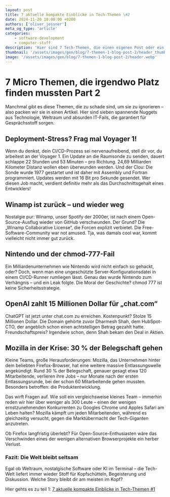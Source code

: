 ```yaml
---
layout: post
title: 7 aktuelle kompakte Einblicke in Tech-Themen \#2
date: 2024-11-20 10:00:00 +0200
authors: ['oliver_jessner']
meta_og_type: 'article'
categories:
    - software-development
    - computer-stuff
description: 'Hier sind 7 Tech-Themen, die einen eigenen Post oder ein Video nicht rechtfertigen! In diesem Blogpost findest du kompakte Einblicke in aktuelle Trends und Entwicklungen, die du nicht verpassen solltest.'
thumbnail: '/assets/images/gen/blog/7-themen-1-blog-post-2/header_thumbnail.webp'
image: '/assets/images/gen/blog/7-themen-1-blog-post-2/header.webp'
---
```


# 7 Micro Themen, die irgendwo Platz finden mussten Part 2

Manchmal gibt es diese Themen, die zu schade sind, um sie zu ignorieren – also packen wir sie in einen Artikel. Hier sind sieben spannende Nuggets aus Technologie, Weltraum und absurden IT-Fails, die garantiert für Gesprächsstoff sorgen.

## Deployment-Stress? Frag mal Voyager 1!

Wenn du denkst, dein CI/CD-Prozess sei nervenaufreibend, stell dir vor, du arbeitest an der Voyager 1. Ein Update an die Raumsonde zu senden, dauert schlappe 22 Stunden und 53 Minuten – pro Richtung. 24,69 Milliarden Kilometer Distanz wollen eben überwunden werden. Und der Clou: Die Sonde wurde 1977 gestartet und ist daher mit Assembly und Fortran programmiert. Updates werden mit 16 Bit pro Sekunde gesendet. Wer diesen Job macht, verdient definitiv mehr als das Durchschnittsgehalt eines Entwicklers!

## Winamp ist zurück – und wieder weg

Nostalgie pur: Winamp, unser Spotify der 2000er, ist nach einem Open-Source-Ausflug wieder von GitHub verschwunden. Der Grund? Die „Winamp Collaborative License“, die Forcen explizit verbietet. Die Free-Software-Community war not amused. Tja, was damals cool war, kommt vielleicht nicht immer gut zurück.

## Nintendo und der chmod-777-Fail

Ein Milliardenunternehmen wie Nintendo wird nicht einfach so gehackt, oder? Doch, wenn man eine ungeschützte Server-Konfigurationsdatei in einem CI/CD-Runner rumliegen lässt. Genau das wurde Nintendo zum Verhängnis – und ein Leak folgte. Die Moral der Geschichte? chmod 777 ist keine Sicherheitsstrategie.

## OpenAI zahlt 15 Millionen Dollar für „chat.com“

ChatGPT ist jetzt unter chat.com zu erreichen. Kostenpunkt? Stolze 15 Millionen Dollar. Die Domain gehörte zuvor Dharmesh Shah, dem HubSpot-CTO, der angeblich schon einen achtstelligen Betrag gezahlt hatte. Freundschaftspreis? Irgendwie schon, denn Shah bekam den Deal in Aktien.

## Mozilla in der Krise: 30 % der Belegschaft gehen

Kleine Teams, große Herausforderungen: Mozilla, das Unternehmen hinter dem beliebten Firefox-Browser, hat eine weitere massive Entlassungswelle angekündigt. Rund 30 % der Belegschaft, genauer gesagt etwa 120 Mitarbeitende, verlieren ihre Jobs – nur Monate nach der ersten Entlassungsrunde, bei der schon 60 Mitarbeitende gehen mussten. Besonders betroffen: die Produktentwicklung.

Das wirft Fragen auf. Wie soll ein vergleichsweise kleines Team – immerhin reden wir hier über weniger als 300 Leute – einen der wenigen ernstzunehmenden Konkurrenten zu Googles Chrome und Apples Safari am Leben halten? Mozilla kämpft um jeden Mitarbeitenden, während es gleichzeitig versucht, gegen die Marktübermacht der Tech-Giganten anzutreten.

Ob Firefox langfristig überlebt? Für Open-Source-Enthusiasten wäre das Verschwinden eines der wenigen alternativen Browserprojekte ein herber Verlust.

### Fazit: Die Welt bleibt seltsam

Egal ob Weltraum, nostalgische Software oder KI im Terminal – die Tech-Welt liefert immer wieder Stoff für Kopfschütteln, Begeisterung und Diskussion. Welche Story bleibt dir am meisten im Kopf?

Hier gehts es zu teil 1: [7 aktuelle kompakte Einblicke in Tech-Themen \#1](/blog/7-themen-1-blog-post)
